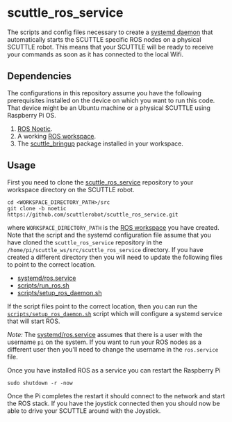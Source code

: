 # scuttle_ros_service

The scripts and config files necessary to create a [systemd daemon](https://en.wikipedia.org/wiki/Systemd)
that automatically starts the SCUTTLE specific ROS nodes on a physical SCUTTLE robot. This means that
your SCUTTLE will be ready to receive your commands as soon as it has connected to the local Wifi.

## Dependencies

The configurations in this repository assume you have the following prerequisites installed on the
device on which you want to run this code. That device might be an Ubuntu machine or a physical
SCUTTLE using Raspberry Pi OS.

1. [ROS Noetic](http://wiki.ros.org/noetic).
1. A working [ROS workspace](http://wiki.ros.org/catkin/Tutorials/create_a_workspace).
1. The [scuttle_bringup](https://github.com/scuttlerobot/scuttle_bringup) package installed
   in your workspace.

## Usage

First you need to clone the [scuttle_ros_service](https://github.com/scuttlerobot/scuttle_ros_service)
repository to your workspace directory on the SCUTTLE robot.

    cd <WORKSPACE_DIRECTORY_PATH>/src
    git clone -b noetic https://github.com/scuttlerobot/scuttle_ros_service.git

where `WORKSPACE_DIRECTORY_PATH` is the [ROS workspace](http://wiki.ros.org/catkin/workspaces) you have
created. Note that the script and the systemd configuration file assume that you have cloned the
`scuttle_ros_service` repository in the `/home/pi/scuttle_ws/src/scuttle_ros_service` directory. If
you have created a different directory then you will need to update the following files to point
to the correct location.

* [systemd/ros.service](https://github.com/scuttlerobot/scuttle_ros_service/blob/noetic/systemd/ros.service)
* [scripts/run_ros.sh](https://github.com/scuttlerobot/scuttle_ros_service/blob/noetic/scripts/run_ros.sh)
* [scripts/setup_ros_daemon.sh](https://github.com/scuttlerobot/scuttle_ros_service/blob/noetic/scripts/setup_ros_daemon.sh)

If the script files point to the correct location, then you can run the
[`scripts/setup_ros_daemon.sh`](https://github.com/scuttlerobot/scuttle_ros_service/blob/noetic/scripts/setup_ros_daemon.sh)
script which will configure a systemd service that will start ROS.

*Note:* The [systemd/ros.service](https://github.com/scuttlerobot/scuttle_ros_service/blob/noetic/systemd/ros.service)
assumes that there is a user with the username `pi` on the system. If you want to run your ROS nodes
as a different user then you'll need to change the username in the `ros.service` file.

Once you have installed ROS as a service you can restart the Raspberry Pi

    sudo shutdown -r -now

Once the Pi completes the restart it should connect to the network and start the ROS stack. If you have
the joystick connected then you should now be able to drive your SCUTTLE around with the Joystick.

